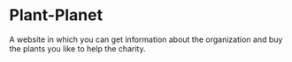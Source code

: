 # Plant-Planet
A website in which you can get information about the organization and buy the plants you like to help the charity.

